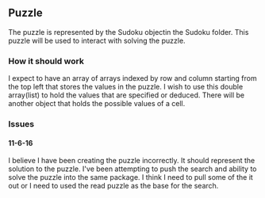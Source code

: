 ## Puzzle

The puzzle is represented by the Sudoku objectin the Sudoku folder. This puzzle
will be used to interact with solving the puzzle.


### How it should work

I expect to have an array of arrays indexed by row and column starting from
the top left that stores the values in the puzzle. I wish to use this double
array(list) to hold the values that are specified or deduced. There will be
another object that holds the possible values of a cell.


### Issues

#### 11-6-16

I believe I have been creating the puzzle incorrectly. It should represent the
solution to the puzzle. I've been attempting to push the search and ability to
solve the puzzle into the same package. I think I need to pull some of the it
out or I need to used the read puzzle as the base for the search.